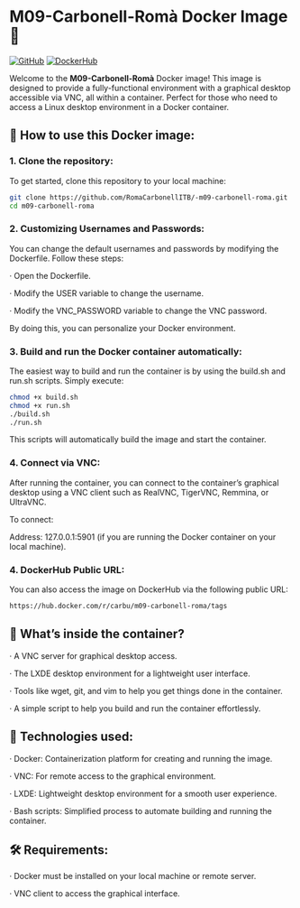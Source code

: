 # M09-Carbonell-Romà Docker Image 🚀

[![GitHub](https://img.shields.io/badge/GitHub-0db7ed?style=for-the-badge&logo=github&logoColor=white)](https://github.com/RomaCarbonellITB/-m09-carbonell-roma)
[![DockerHub](https://img.shields.io/badge/Docker%20Hub-0db7ed?style=for-the-badge&logo=docker&logoColor=white)](https://hub.docker.com/r/carbu/m09-carbonell-roma/tags)

Welcome to the **M09-Carbonell-Romà** Docker image! This image is designed to provide a fully-functional environment with a graphical desktop accessible via VNC, all within a container. Perfect for those who need to access a Linux desktop environment in a Docker container.

## 🚀 How to use this Docker image:

### 1. Clone the repository:

To get started, clone this repository to your local machine:

```bash
git clone https://github.com/RomaCarbonellITB/-m09-carbonell-roma.git
cd m09-carbonell-roma
```
### 2. Customizing Usernames and Passwords:
You can change the default usernames and passwords by modifying the Dockerfile. Follow these steps:

· Open the Dockerfile.

· Modify the USER variable to change the username.

· Modify the VNC_PASSWORD variable to change the VNC password.

By doing this, you can personalize your Docker environment.

### 3. Build and run the Docker container automatically:
The easiest way to build and run the container is by using the build.sh and run.sh scripts. Simply execute:
```bash
chmod +x build.sh
chmod +x run.sh
./build.sh
./run.sh
```
This scripts will automatically build the image and start the container.

### 4. Connect via VNC:
After running the container, you can connect to the container’s graphical desktop using a VNC client such as RealVNC, TigerVNC, Remmina, or UltraVNC.

To connect:

Address: 127.0.0.1:5901 (if you are running the Docker container on your local machine).

### 4. DockerHub Public URL:

You can also access the image on DockerHub via the following public URL:
```bash
https://hub.docker.com/r/carbu/m09-carbonell-roma/tags
```

## 📝 What’s inside the container?
· A VNC server for graphical desktop access.

· The LXDE desktop environment for a lightweight user interface.

· Tools like wget, git, and vim to help you get things done in the container.

· A simple script to help you build and run the container effortlessly.

## 🔧 Technologies used:

· Docker: Containerization platform for creating and running the image.

· VNC: For remote access to the graphical environment.

· LXDE: Lightweight desktop environment for a smooth user experience.

· Bash scripts: Simplified process to automate building and running the container.

## 🛠️ Requirements:
· Docker must be installed on your local machine or remote server.

· VNC client to access the graphical interface.

